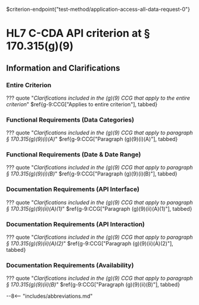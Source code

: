$criterion-endpoint{"test-method/application-access-all-data-request-0"}

# HL7 C-CDA API criterion at § 170.315(g)(9)

## Information and Clarifications

### Entire Criterion

??? quote "*Clarifications included in the (g)(9) CCG that apply to the entire criterion*"
$ref{g-9:CCG["Applies to entire criterion"], tabbed}

### Functional Requirements (Data Categories)

??? quote "*Clarifications included in the (g)(9) CCG that apply to paragraph § 170.315(g)(9)(i)(A)*"
$ref{g-9:CCG["Paragraph (g)(9)(i)(A)"], tabbed}

### Functional Requirements (Date & Date Range)

??? quote "*Clarifications included in the (g)(9) CCG that apply to paragraph § 170.315(g)(9)(i)(B)*"
$ref{g-9:CCG["Paragraph (g)(9)(i)(B)"], tabbed}

### Documentation Requirements (API Interface)

??? quote "*Clarifications included in the (g)(9) CCG that apply to paragraph § 170.315(g)(9)(ii)(A)(1)*"
$ref{g-9:CCG["Paragraph (g)(9)(ii)(A)(1)"], tabbed}

### Documentation Requirements (API Interaction)

??? quote "*Clarifications included in the (g)(9) CCG that apply to paragraph § 170.315(g)(9)(ii)(A)(2)*"
$ref{g-9:CCG["Paragraph (g)(9)(ii)(A)(2)"], tabbed}

### Documentation Requirements (Availability)

??? quote "*Clarifications included in the (g)(9) CCG that apply to paragraph § 170.315(g)(9)(ii)(B)*"
$ref{g-9:CCG["Paragraph (g)(9)(ii)(B)"], tabbed}

--8<-- "includes/abbreviations.md"